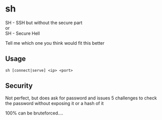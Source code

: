 # sh

 SH - SSH but without the secure part  
 or  
 SH - Secure Hell  

Tell me which one you think would fit this better

## Usage

```syntax
sh [connect|serve] <ip> <port>
```

## Security

Not perfect, but does ask for password and issues 5 challenges to check the password without exposing it or a hash of it  

100% can be bruteforced....
